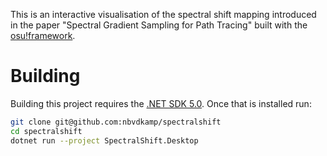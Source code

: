 This is an interactive visualisation of the spectral shift mapping introduced in the paper "Spectral Gradient Sampling for Path Tracing" built with the [osu!framework](https://github.com/ppy/osu-framework).

# Building

Building this project requires the [.NET SDK 5.0](https://dotnet.microsoft.com/download/dotnet/5.0).
Once that is installed run:

```bash
git clone git@github.com:nbvdkamp/spectralshift
cd spectralshift
dotnet run --project SpectralShift.Desktop
```